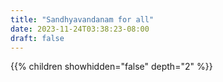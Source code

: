 ```yaml
---
title: "Sandhyavandanam for all"
date: 2023-11-24T03:38:23-08:00
draft: false
---
```




{{% children showhidden="false" depth="2" %}}

